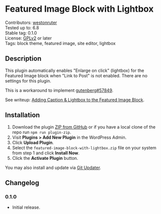 # Featured Image Block with Lightbox #

Contributors: [westonruter](https://profile.wordpress.org/westonruter)  
Tested up to: 6.8  
Stable tag:   0.1.0  
License:      [GPLv2](https://www.gnu.org/licenses/gpl-2.0.html) or later  
Tags:         block theme, featured image, site editor, lightbox

## Description ##

This plugin automatically enables "Enlarge on click" (lightbox) for the Featured Image block when "Link to Post" is not enabled. There are no settings for this plugin.

This is a workaround to implement [gutenberg#57849](https://github.com/WordPress/gutenberg/issues/57849).

See writeup: [Adding Caption & Lightbox to the Featured Image Block](https://weston.ruter.net/2025/05/17/adding-caption-and-lightbox-to-the-featured-image-block/).

## Installation ##

1. Download the plugin [ZIP from GitHub](https://github.com/westonruter/featured-image-block-with-lightbox/archive/refs/heads/main.zip) or if you have a local clone of the repo run `npm run plugin-zip`.
2. Visit **Plugins > Add New Plugin** in the WordPress Admin.
3. Click **Upload Plugin**.
4. Select the `featured-image-block-with-lightbox.zip` file on your system from step 1 and click **Install Now**.
5. Click the **Activate Plugin** button.

You may also install and update via [Git Updater](https://git-updater.com/).

## Changelog ##

### 0.1.0 ###

* Initial release.
